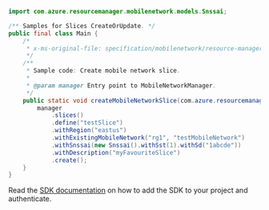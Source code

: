 ```java
import com.azure.resourcemanager.mobilenetwork.models.Snssai;

/** Samples for Slices CreateOrUpdate. */
public final class Main {
    /*
     * x-ms-original-file: specification/mobilenetwork/resource-manager/Microsoft.MobileNetwork/preview/2022-03-01-preview/examples/SliceCreate.json
     */
    /**
     * Sample code: Create mobile network slice.
     *
     * @param manager Entry point to MobileNetworkManager.
     */
    public static void createMobileNetworkSlice(com.azure.resourcemanager.mobilenetwork.MobileNetworkManager manager) {
        manager
            .slices()
            .define("testSlice")
            .withRegion("eastus")
            .withExistingMobileNetwork("rg1", "testMobileNetwork")
            .withSnssai(new Snssai().withSst(1).withSd("1abcde"))
            .withDescription("myFavouriteSlice")
            .create();
    }
}
```

Read the [SDK documentation](https://github.com/Azure/azure-sdk-for-java/blob/azure-resourcemanager-mobilenetwork_1.0.0-beta.2/sdk/mobilenetwork/azure-resourcemanager-mobilenetwork/README.md) on how to add the SDK to your project and authenticate.
